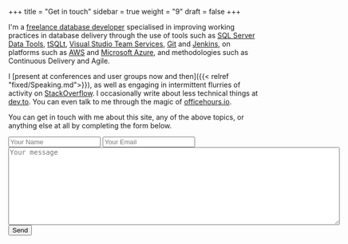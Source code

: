 +++
title = "Get in touch"
sidebar =  true
weight =  "9"
draft = false
+++

I'm a [freelance database developer](https://uk.linkedin.com/in/gavincampbell "LinkedIn, if you insist...") specialised in improving working practices in database delivery through the use of tools such as [SQL Server Data Tools](https://blogs.msdn.microsoft.com/ssdt/), [tSQLt](http://tsqlt.org/), [Visual Studio Team Services](https://www.visualstudio.com/team-services/), [Git](https://git-scm.com/) and [Jenkins](https://jenkins.io/), on platforms such as [AWS](https://aws.amazon.com/) and [Microsoft Azure](https://azure.microsoft.com), and methodologies such as Continuous Delivery and Agile. 

I [present at conferences and user groups now and then]({{< relref "fixed/Speaking.md">}}), as well as engaging in intermittent flurries of activity on [StackOverflow](http://stackoverflow.com/users/1100346/gavin-campbell). I occasionally write about less technical things at [dev.to](https://dev.to/gavincampbell). You can even talk to me through the magic of [officehours.io](https://officehours.io/people/arapaima).

You can get in touch with me about this site, any of the above topics, or anything else at all by completing the form below.

<form action="https://formspree.io/contactform@arapaima.uk"
      method="POST">
    <input type="text" name="name" placeholder="Your Name">
    <input type="email" name="_replyto"placeholder = "Your Email">
    <br/>
    <textarea rows="10" cols="80" name="message" placeholder="Your message"></textarea><br/>
    <input type="text" name="_gotcha" style="display:none"/>
    <input type="submit" value="Send">
</form> 


